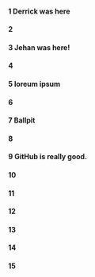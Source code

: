 #### 1 Derrick was here
#### 2
#### 3 Jehan was here!
#### 4
#### 5 loreum ipsum
#### 6
#### 7 Ballpit
#### 8
#### 9 GitHub is really good.
#### 10
#### 11
#### 12
#### 13
#### 14
#### 15
